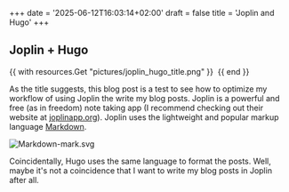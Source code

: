 +++
date = '2025-06-12T16:03:14+02:00'
draft = false
title = 'Joplin and Hugo'
+++

## Joplin + Hugo

{{ with resources.Get "pictures/joplin_hugo_title.png" }}
  <img src="{{ .RelPermalink }}" width="{{ .Width }}" height="{{ .Height }}" alt="">
{{ end }}

As the title suggests, this blog post is a test to see how to optimize my workflow of using Joplin the write my blog posts. Joplin is a powerful and free (as in freedom) note taking app (I recommend checking out their website at [joplinapp.org](https://joplinapp.org/)). Joplin uses the lightweight and popular markup language [Markdown](https://en.wikipedia.org/wiki/Markdown). 

![Markdown-mark.svg](/images/Markdown-mark.svg)

 Coincidentally, Hugo uses the same language to format the posts. Well, maybe it's not a coincidence that I want to write my blog posts in Joplin after all.
